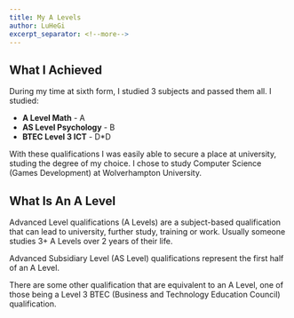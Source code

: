 ```yaml
---
title: My A Levels
author: LuHeGi
excerpt_separator: <!--more-->
---
```


## What I Achieved

During my time at sixth form, I studied 3 subjects and passed them all. I studied:

- **A Level Math** - A
  <!--more-->
- **AS Level Psychology** - B
- **BTEC Level 3 ICT** - D\*D

With these qualifications I was easily able to secure a place at university, studing the degree of my choice. I chose to study Computer Science (Games Development) at Wolverhampton University.

## What Is An A Level

Advanced Level qualifications (A Levels) are a subject-based qualification that can lead to university, further study, training or work. Usually someone studies 3+ A Levels over 2 years of their life.

Advanced Subsidiary Level (AS Level) qualifications represent the first half of an A Level.

There are some other qualification that are equivalent to an A Level, one of those being a Level 3 BTEC (Business and Technology Education Council) qualification.
